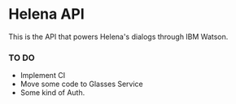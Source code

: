 # Helena API

This is the API that powers Helena's dialogs through IBM Watson.

### TO DO

- Implement CI
- Move some code to Glasses Service
- Some kind of Auth.
